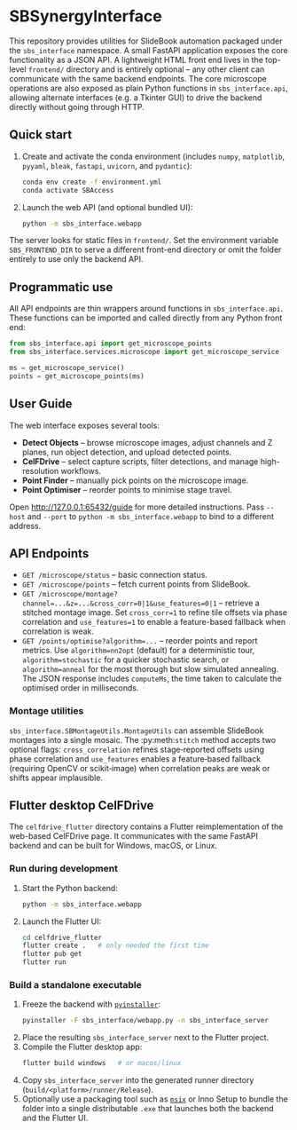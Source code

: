 # SBSynergyInterface

This repository provides utilities for SlideBook automation packaged under the
``sbs_interface`` namespace. A small FastAPI application exposes the core
functionality as a JSON API.  A lightweight HTML front end lives in the top-
level `frontend/` directory and is entirely optional – any other client can
communicate with the same backend endpoints.  The core microscope operations
are also exposed as plain Python functions in `sbs_interface.api`, allowing
alternate interfaces (e.g. a Tkinter GUI) to drive the backend directly
without going through HTTP.

## Quick start

1. Create and activate the conda environment (includes `numpy`, `matplotlib`,
   `pyyaml`, `bleak`, `fastapi`, `uvicorn`, and `pydantic`):
   ```bash
   conda env create -f environment.yml
   conda activate SBAccess
   ```
2. Launch the web API (and optional bundled UI):
   ```bash
   python -m sbs_interface.webapp
   ```
 The server looks for static files in `frontend/`.  Set the environment
  variable `SBS_FRONTEND_DIR` to serve a different front-end directory or omit
  the folder entirely to use only the backend API.

## Programmatic use

All API endpoints are thin wrappers around functions in `sbs_interface.api`.
These functions can be imported and called directly from any Python front end:

```python
from sbs_interface.api import get_microscope_points
from sbs_interface.services.microscope import get_microscope_service

ms = get_microscope_service()
points = get_microscope_points(ms)
```

## User Guide

The web interface exposes several tools:

- **Detect Objects** – browse microscope images, adjust channels and Z planes, run object detection, and upload detected points.
- **CelFDrive** – select capture scripts, filter detections, and manage high-resolution workflows.
- **Point Finder** – manually pick points on the microscope image.
- **Point Optimiser** – reorder points to minimise stage travel.

Open http://127.0.0.1:65432/guide for more detailed instructions.  Pass
``--host`` and ``--port`` to ``python -m sbs_interface.webapp`` to bind to a
different address.

## API Endpoints
- `GET /microscope/status` – basic connection status.
- `GET /microscope/points` – fetch current points from SlideBook.
- `GET /microscope/montage?channel=...&z=...&cross_corr=0|1&use_features=0|1` –
  retrieve a stitched montage image. Set `cross_corr=1` to refine tile offsets
  via phase correlation and `use_features=1` to enable a feature-based
  fallback when correlation is weak.
- `GET /points/optimise?algorithm=...` – reorder points and report metrics. Use
  `algorithm=nn2opt` (default) for a deterministic tour, `algorithm=stochastic`
  for a quicker stochastic search, or `algorithm=anneal` for the most thorough
  but slow simulated annealing. The JSON response includes `computeMs`, the
  time taken to calculate the optimised order in milliseconds.

### Montage utilities

`sbs_interface.SBMontageUtils.MontageUtils` can assemble SlideBook montages into
a single mosaic. The :py:meth:`stitch` method accepts two optional flags:
``cross_correlation`` refines stage‑reported offsets using phase correlation and
``use_features`` enables a feature‑based fallback (requiring OpenCV or
scikit‑image) when correlation peaks are weak or shifts appear implausible.

## Flutter desktop CelFDrive

The `celfdrive_flutter` directory contains a Flutter reimplementation of the
web-based CelFDrive page. It communicates with the same FastAPI backend and can
be built for Windows, macOS, or Linux.

### Run during development
1. Start the Python backend:
   ```bash
   python -m sbs_interface.webapp
   ```
2. Launch the Flutter UI:
   ```bash
   cd celfdrive_flutter
   flutter create .   # only needed the first time
   flutter pub get
   flutter run
   ```

### Build a standalone executable
1. Freeze the backend with [`pyinstaller`](https://www.pyinstaller.org/):
   ```bash
   pyinstaller -F sbs_interface/webapp.py -n sbs_interface_server
   ```
2. Place the resulting `sbs_interface_server` next to the Flutter project.
3. Compile the Flutter desktop app:
   ```bash
   flutter build windows   # or macos/linux
   ```
4. Copy `sbs_interface_server` into the generated runner directory
   (`build/<platform>/runner/Release`).
5. Optionally use a packaging tool such as
   [`msix`](https://pub.dev/packages/msix) or Inno Setup to bundle the folder
   into a single distributable `.exe` that launches both the backend and the
   Flutter UI.
